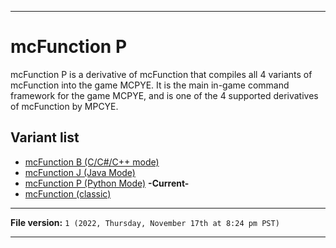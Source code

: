 
***

# mcFunction P

mcFunction P is a derivative of mcFunction that compiles all 4 variants of mcFunction into the game MCPYE. It is the main in-game command framework for the game MCPYE, and is one of the 4 supported derivatives of mcFunction by MPCYE.

## Variant list

- [mcFunction B (C/C#/C++ mode)](/MCPYE_CL/Variants/B/)
- [mcFunction J (Java Mode)](/MCPYE_CL/Variants/J/)
- [mcFunction P (Python Mode)](/MCPYE_CL/Variants/P/) **-Current-**
- [mcFunction (classic)](/MCPYE_CL/Variants/M/Classic/)

***

**File version:** `1 (2022, Thursday, November 17th at 8:24 pm PST)`

***
